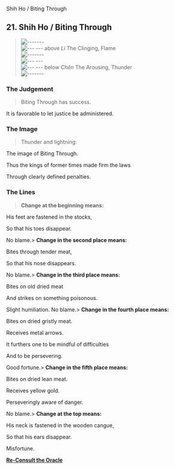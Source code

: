Shih Ho / Biting Through
## 21. Shih Ho / Biting Through
> ![-------](../images/yangU.gif)   
> ![--- ---](../images/yinU.gif) above _Li_ The Clinging, Flame  
> ![-------](../images/yangU.gif)   
> ![--- ---](../images/yinU.gif)   
> ![--- ---](../images/yinU.gif) below _Chên_ The Arousing, Thunder  
> ![-------](../images/yangU.gif)
### The Judgement
> Biting Through has success.  
>  It is favorable to let justice be administered.
### The Image
> Thunder and lightning:  
>  The image of Biting Through.  
>  Thus the kings of former times made firm the laws  
>  Through clearly defined penalties.
### The Lines
> **Change at the beginning means:**  
>  His feet are fastened in the stocks,  
>  So that his toes disappear.  
>  No blame.> **Change in the second place means:**  
>  Bites through tender meat,  
>  So that his nose disappears.  
>  No blame.> **Change in the third place means:**  
>  Bites on old dried meat  
>  And strikes on something poisonous.  
>  Slight humiliation. No blame.> **Change in the fourth place means:**  
>  Bites on dried gristly meat.  
>  Receives metal arrows.  
>  It furthers one to be mindful of difficulties  
>  And to be persevering.  
>  Good fortune.> **Change in the fifth place means:**  
>  Bites on dried lean meat.  
>  Receives yellow gold.  
>  Perseveringly aware of danger.  
>  No blame.> **Change at the top means:**  
>  His neck is fastened in the wooden cangue,  
>  So that his ears disappear.  
>  Misfortune.

**[Re-Consult the Oracle](../index.html)**

